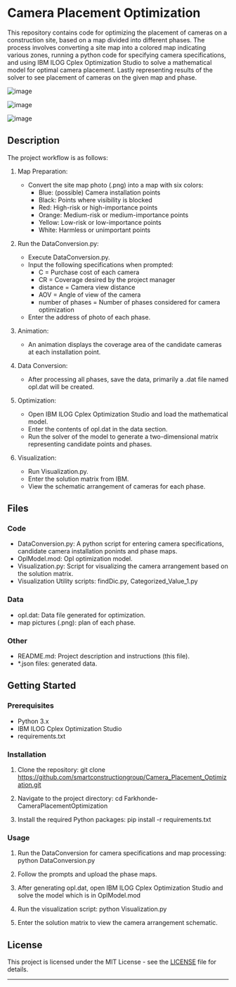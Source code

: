 # Camera Placement Optimization

This repository contains code for optimizing the placement of cameras on a construction site, based on a map divided into different phases. The process involves converting a site map into a colored map indicating various zones, running a python code for specifying camera specifications, and using IBM ILOG Cplex Optimization Studio to solve a mathematical model for optimal camera placement. Lastly representing results of the solver to see placement of cameras on the given map and phase.

![image](https://github.com/user-attachments/assets/8563dab5-22d5-43c9-8f5e-31a5b5dbe993)

![image](https://github.com/user-attachments/assets/08a609b5-2dcd-4d86-9dd5-012b77b11e40)

![image](https://github.com/user-attachments/assets/0d7c11d7-6770-4785-89d8-02f9569c85c4)


## Description

The project workflow is as follows:

1. Map Preparation:
    - Convert the site map photo (.png) into a map with six colors:
        - Blue: (possible) Camera installation points
        - Black: Points where visibility is blocked
        - Red: High-risk or high-importance points
        - Orange: Medium-risk or medium-importance points
        - Yellow: Low-risk or low-importance points
        - White: Harmless or unimportant points

2. Run the DataConversion.py:
    - Execute DataConversion.py.
    - Input the following specifications when prompted:
        - C = Purchase cost of each camera
        - CR = Coverage desired by the project manager
        - distance = Camera view distance
        - AOV = Angle of view of the camera
        - number of phases = Number of phases considered for camera optimization
    - Enter the address of photo of each phase.

3. Animation:
    - An animation displays the coverage area of the candidate cameras at each installation point.

4. Data Conversion:
    - After processing all phases, save the data, primarily a .dat file named opl.dat will be created.

5. Optimization:
    - Open IBM ILOG Cplex Optimization Studio and load the mathematical model.
    - Enter the contents of opl.dat in the data section.
    - Run the solver of the model to generate a two-dimensional matrix representing candidate points and phases.

6. Visualization:
    - Run Visualization.py.
    - Enter the solution matrix from IBM.
    - View the schematic arrangement of cameras for each phase.

## Files

### Code
- DataConversion.py: A python script for entering camera specifications, candidate camera installation ponints and phase maps.
- OplModel.mod: Opl optimization model.
- Visualization.py: Script for visualizing the camera arrangement based on the solution matrix.
- Visualization Utility scripts: findDic.py, Categorized_Value_1.py

### Data
- opl.dat: Data file generated for optimization.
- map pictures (.png): plan of each phase.

### Other
- README.md: Project description and instructions (this file).
- *.json files: generated data.

## Getting Started

### Prerequisites

- Python 3.x
- IBM ILOG Cplex Optimization Studio
- requirements.txt


### Installation

1. Clone the repository:
        git clone https://github.com/smartconstructiongroup/Camera_Placement_Optimization.git
    
2. Navigate to the project directory:
        cd Farkhonde-CameraPlacementOptimization
    
3. Install the required Python packages:
        pip install -r requirements.txt


### Usage

1. Run the DataConversion for camera specifications and map processing:
        python DataConversion.py

2. Follow the prompts and upload the phase maps.
3. After generating opl.dat, open IBM ILOG Cplex Optimization Studio and solve the model which is in OplModel.mod
4. Run the visualization script:
        python Visualization.py
    
5. Enter the solution matrix to view the camera arrangement schematic.

## License

This project is licensed under the MIT License - see the [LICENSE](LICENSE) file for details.

---
